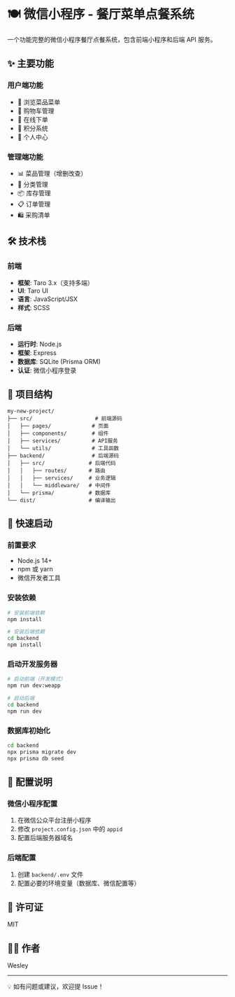 # 🍽️ 微信小程序 - 餐厅菜单点餐系统

一个功能完整的微信小程序餐厅点餐系统，包含前端小程序和后端 API 服务。

## ✨ 主要功能

### 用户端功能

- 📱 浏览菜品菜单
- 🛒 购物车管理
- 📝 在线下单
- 🎁 积分系统
- 👤 个人中心

### 管理端功能

- 📊 菜品管理（增删改查）
- 📂 分类管理
- 📦 库存管理
- 📋 订单管理
- 🛍️ 采购清单

## 🛠️ 技术栈

### 前端

- **框架**: Taro 3.x（支持多端）
- **UI**: Taro UI
- **语言**: JavaScript/JSX
- **样式**: SCSS

### 后端

- **运行时**: Node.js
- **框架**: Express
- **数据库**: SQLite (Prisma ORM)
- **认证**: 微信小程序登录

## 📁 项目结构

```
my-new-project/
├── src/                    # 前端源码
│   ├── pages/             # 页面
│   ├── components/        # 组件
│   ├── services/          # API服务
│   └── utils/             # 工具函数
├── backend/               # 后端源码
│   ├── src/              # 后端代码
│   │   ├── routes/       # 路由
│   │   ├── services/     # 业务逻辑
│   │   └── middleware/   # 中间件
│   └── prisma/           # 数据库
└── dist/                 # 编译输出

```

## 🚀 快速启动

### 前置要求

- Node.js 14+
- npm 或 yarn
- 微信开发者工具

### 安装依赖

```bash
# 安装前端依赖
npm install

# 安装后端依赖
cd backend
npm install
```

### 启动开发服务器

```bash
# 启动前端（开发模式）
npm run dev:weapp

# 启动后端
cd backend
npm run dev
```

### 数据库初始化

```bash
cd backend
npx prisma migrate dev
npx prisma db seed
```

## 📝 配置说明

### 微信小程序配置

1. 在微信公众平台注册小程序
2. 修改 `project.config.json` 中的 `appid`
3. 配置后端服务器域名

### 后端配置

1. 创建 `backend/.env` 文件
2. 配置必要的环境变量（数据库、微信配置等）

## 📄 许可证

MIT

## 👨‍💻 作者

Wesley

---

💡 如有问题或建议，欢迎提 Issue！
